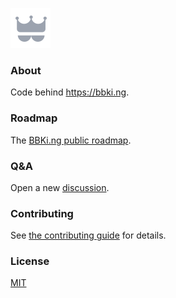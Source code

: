 ![image](public/Logo.svg)

### About

Code behind https://bbki.ng.

### Roadmap

The [BBKi.ng public roadmap](https://github.com/bbbottle/bbki.ng/projects/2).

### Q&A

Open a new [discussion](https://github.com/bbbottle/bbki.ng/discussions/categories/q-a).

### Contributing

See [the contributing guide](CONTRIBUTING.md) for details.

### License

[MIT](LICENSE)
